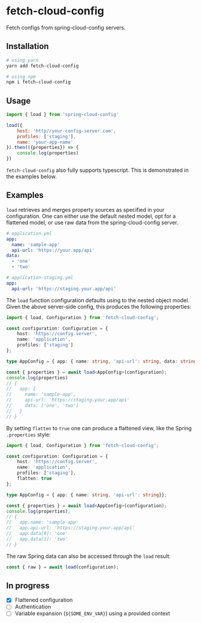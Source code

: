 # fetch-cloud-config

Fetch configs from spring-cloud-config servers.

## Installation 
```bash
# using yarn
yarn add fetch-cloud-config

# using npm
npm i fetch-cloud-config
```

## Usage
```javascript
import { load } from 'spring-cloud-config'

load({
    host: 'http//your-config-server.com',
    profiles: ['staging'],
    name: 'your-app-name'
}).then(({properties}) => {
    console.log(properties)
})

```
`fetch-cloud-config` also fully supports typescript. This is demonstrated in the examples below.

## Examples
`load` retrieves and merges property sources as specified in your configuration. 
One can either use the default nested model, opt for a flattened model, or use raw data from the spring-cloud-config server.

```yaml
# application.yml
app:
  name: 'sample-app'
  api-url: 'https://your.app/api'
data:
  - 'one'
  - 'two'
```
```yaml
# application-staging.yml
app:
  api-url: 'https://staging.your.app/api'
```
The `load` function configuration defaults using to the nested object model. Given the above server-side config, this produces the following properties:
```typescript
import { load, Configuration } from 'fetch-cloud-config';

const configuration: Configuration = {
    host: 'https://config.server', 
    name: 'application', 
    profiles: ['staging']
};

type AppConfig = { app: { name: string, 'api-url': string, data: string[]}}

const { properties } = await load<AppConfig>(configuration);
console.log(properties)
// {
//   app: {
//     name: 'sample-app',
//     api-url: 'https://staging.your.app/api'
//     data: ['one', 'two']
//   }
// }
```

By setting `flatten` to `true` one can produce a flattened view, like the Spring `.properties` style:
```typescript
import { load, Configuration } from 'fetch-cloud-config';

const configuration: Configuration = {
    host: 'https://config.server',
    name: 'application',
    profiles: ['staging'],
    flatten: true
};

type AppConfig = { app: { name: string, 'api-url': string}};

const { properties } = await load<AppConfig>(configuration);
console.log(properties);
// {
//   app.name: 'sample-app'
//   app.api-url: 'https://staging.your.app/api'
//   app.data[0]: 'one'
//   app.data[1]: 'two'
// }

```
The raw Spring data can also be accessed through the `load` result: 
```javascript
const { raw } = await load(configuration);
```


## In progress
- [x] Flattened configuration
- [ ] Authentication
- [ ] Variable expansion (`${SOME_ENV_VAR}`) using a provided context
